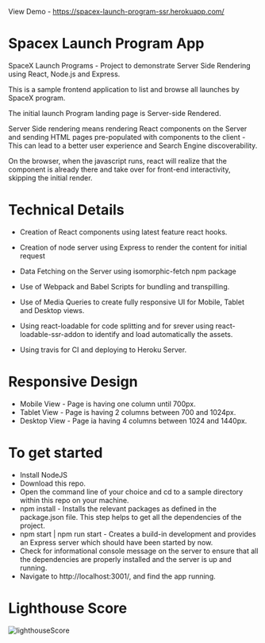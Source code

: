 View Demo - https://spacex-launch-program-ssr.herokuapp.com/

# Spacex Launch Program App

SpaceX Launch Programs - Project to demonstrate Server Side Rendering using React, Node.js and Express.

This is a sample frontend application to list and browse all launches by SpaceX program.

The initial launch Program landing page is Server-side Rendered.

Server Side rendering means rendering React components on the Server and sending HTML pages pre-populated with components to the client - This can lead to a better user experience and Search Engine discoverability.

On the browser, when the javascript runs, react will realize that the component is already there and take over for front-end interactivity, skipping the initial render. 

# Technical Details

- Creation of React components using latest feature react hooks. 

- Creation of node server using Express to render the content for initial request

- Data Fetching on the Server using isomorphic-fetch npm package

- Use of Webpack and Babel Scripts for bundling and transpilling.

- Use of Media Queries to create fully responsive UI for Mobile, Tablet and Desktop views.

- Using react-loadable for code splitting and for srever using react-loadable-ssr-addon to identify and load automatically the assets.

- Using travis for CI and deploying to Heroku Server.

# Responsive Design

- Mobile View - Page is having one column until 700px.
- Tablet View - Page is having 2 columns between 700 and 1024px.
- Desktop View - Page ia having 4 columns between 1024 and 1440px.


# To get started

- Install NodeJS
- Download this repo.
- Open the command line of your choice and cd to a sample directory within this repo on your machine.
- npm install - Installs the relevant packages as defined in the package.json file. This step helps to get all the dependencies of the project.
- npm start | npm run start - Creates a build-in development and provides an Express server which should have been started by now.
- Check for informational console message on the server to ensure that all the dependencies are properly installed and the server is up and running.
- Navigate to http://localhost:3001/, and find the app running.


# Lighthouse Score
![lighthouseScore](https://user-images.githubusercontent.com/51441748/97778759-5b460e80-1b9f-11eb-940f-7cd202d994aa.png)
